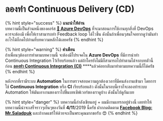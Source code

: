 # ลองทำ Continuous Delivery \(CD\)

{% hint style="success" %}
 **แนะนำให้อ่าน**  
บทความนี้เป็นส่วนหนึ่งของคอร์ส [**👶 Azure DevOps**](https://saladpuk.gitbook.io/learn/cloud/azure-devops) ที่จะมาสอนการใช้งานทุกสิ่งที่ DevOps ควรจะต้องมี เพื่อให้เราสามารถทำ Feedback loop ได้ไวขึ้น ดังนั้นถ้าเพื่อนๆสนใจอยากดูว่ามันทำอะไรได้ก็กดไปอ่านที่บทความหลักได้เลยครัช
{% endhint %}

{% hint style="warning" %}
**คำเตือน**  
ถ้าเพื่อนๆต้องการทำตามบทความนี้ จะต้องมีโปรเจคใน **Azure DevOps** ที่มีการนำทำ Continuous Integration ไว้เรียบร้อยแล้ว แต่ถ้าใครยังไม่มีก็สามารถไปทำตามได้จากบทตัวนี้ก่อน [**ลองทำ Continuous Integration \(CI\)**](https://saladpuk.gitbook.io/learn/cloud/azure-devops/ci) ****แล้วค่อยกลับมาทำตามบทความนี้ก็ได้ครัช
{% endhint %}

หลังจากที่เรามีระบบ **Automation** ในการตรวจสอบความถูกต้องเวลาที่มีคนส่งงานเข้ามา โดยการใช้ **Continuous Integration** หรือ **CI** เรียบร้อยแล้ว ดังนั้นในรอบนี้เราก็จะลองทำระบบ Automation ให้มันเอางานของเราไปขึ้นบทเซิฟเวอร์ของเราดูบ้าง ดังนั้นไปดูกันเบย

{% hint style="danger" %}
บทความนี้กำลังเขียนอยู่ + ผมมีงานแทรกอยู่ช่วงนี้ เลยทำให้บทความนี้น่าจะเสร็จราวๆเย็นๆของวันที่ **4/11**/2019 นี้ครัช ฝากกดติดตาม [**Facebook Blog: Mr.Saladpuk**](https://www.facebook.com/mr.saladpuk) และถ้ากดแชร์ให้ด้วยจะเป็นพระคุณมากขอรับ 😍
{% endhint %}

